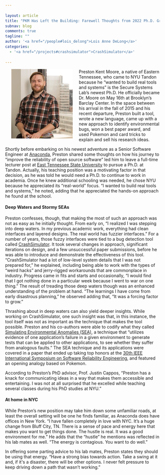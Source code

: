 ```yaml
---

layout: article
title: "PKM Has Left the Building: Farewell Thoughts from 2022 Ph.D. Grad Preston Moore"
subnav: blog
comments: true
tagline: ""
author: '<a href="/people#lois_delong">Lois Anne DeLong</a>'
categories:
  - '<a href="/projects#crashsimulator">CrashSimulator</a>'

---
```


<img align="left" src="/img/people/preston_moore2.jpg" style="margin: 0px 20px"/>

Preston Kent Moore, a native of Eastern Tennessee, who came to NYU Tandon because he “wanted to build real tools and systems” is the Secure Systems Lab’s newest Ph.D. He officially became Dr. Moore on May 16th at Brooklyn’s Barclay Center. In the space between his arrival in the fall of 2015 and his recent departure, Preston built a tool, wrote a new language, came up with a new approach to identify environmental bugs, won a best paper award, and used Pokemon and card tricks to explain and sell his research ideas. 

Shortly before embarking on his newest adventure as a Senior Software Engineer at [Anaconda](https://www.anaconda.com), Preston shared some thoughts on how his journey to “improve the reliability of open source software” led him to leave a full-time lecturer post at [East Tennessee State University](https://www.etsu.edu/ehome/) to pursue a Ph.D. at Tandon. Actually, his teaching position was a motivating factor in that decision, as he was told he would need a Ph.D. to continue to work in academia. Once he knew additional schooling was needed, he chose NYU because he appreciated its “real-world” focus.  “I wanted to build real tools and systems,” he noted, adding that he appreciated the hands-on approach he found at the school. 

#### Deep Waters and Stormy SEAs

Preston confesses, though, that making the most of such an approach was not as easy as he initially thought. From early on, “I realized I was stepping into deep waters. In my previous academic work, everything had clean interfaces and layered designs. The real world has fuzzier interfaces.”  For a number of years, those fuzzy interfaces were tied to a bug detection tool called [CrashSimulator](https://ssl.engineering.nyu.edu/projects#crashsimulator). It took several changes in approach, significant iterations on design, and a few unsuccessful paper submissions, before he was able to introduce and demonstrate the effectiveness of this tool. 
“CrashSimulator had a lot of low-level system details that I was not prepared for,” he explained, including being able to work with the types of “weird hacks” and jerry-rigged workarounds that are commonplace in industry. Progress came in fits and starts and occasionally,  “I would find that I got nothing done in a particular week because I went to war on one thing.” The result of treading those deep waters though was an enhanced understanding of the problem at hand. “The learnings I have come from early disastrous planning,” he observed adding that, “It was a forcing factor to grow.”

Thrashing about in deep waters can also yield deeper insights. While working on CrashSimulator, one such insight was that, in this instance, the tool itself was not as important as the technique that makes the tool possible.  Preston and his co-authors were able to codify what they called [Simulating Environmental Anomalies (SEA)](https://ssl.engineering.nyu.edu/papers/moore_crashsim_issre2019.pdf), a technique that “utilizes evidence of one application’s failure in a given environment to generate tests that can be applied to other applications, to see whether they suffer from analogous faults.”  The SEA technique and its applications were covered in a paper that ended up taking top honors at the [30th IEEE International Symposium on Software Reliability Engineering](https://www.computer.org/csdl/proceedings/issre/2019/1hrLbO6MnUQ), and featured an opening analogy based on Pokemon.

According to Preston’s PhD advisor, Prof. Justin Cappos, “Preston has a knack for communicating ideas in a way that makes them accessible and entertaining.  I was not at all surprised that he excelled while teaching several classes during his PhD studies at NYU.”

#### At home in NYC

While Preston’s new position may take him down some unfamiliar roads, at least the overall setting will be one he finds familiar, as Anaconda does have offices in New York. “I have fallen completely in love with NYC. It’s a huge change from Bluff City, TN. There is a sense of pace and energy here that makes you want to get things done. The hustle is real. It was a good environment for me.” He adds that the “hustle” he mentions was reflected in his lab mates as well. “The energy is contagious. You want to do well.”


In offering some parting advice to his lab mates, Preston states they should be using that energy. “Have a strong bias towards action. Take a swing at it and, if it's a disaster, there will be other options. I never felt pressure to keep driving down a path that wasn’t working.”

